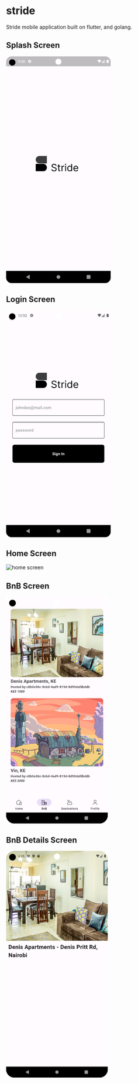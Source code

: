 # stride
Stride mobile application built on flutter, and golang.

## Splash Screen
<img alt="splash screen" height="620" src="./screenshots/splash_screen.png"/>

## Login Screen
<img alt="login screen" height="620" src="./screenshots/login_screen.png"/>

## Home Screen
<img alt="home screen" height="620" src="./screenshots/home_screen.png"/>

## BnB Screen
<img alt="splash screen" height="620" src="./screenshots/bnb_screen.png"/>

## BnB Details Screen
<img alt="splash screen" height="620" src="./screenshots/bnb_details.png"/>